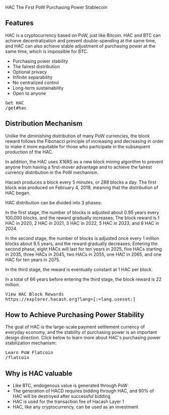 HAC
The First PoW Purchasing Power Stablecoin



## Features

HAC is a cryptocurrency based on PoW, just like Bitcoin.  HAC and BTC can achieve decentralization and prevent double-spending at the same time, and HAC can also achieve stable adjustment of purchasing power at the same time, which is impossible for BTC.

- Purchasing power stability
- The fairest distribution  
- Optional privacy
- Infinite separability
- No centralized control
- Long-term sustainability
- Open to anyone
  
<pre class="links">
Get HAC
/get#hac
</pre>

## Distribution Mechanism

Unlike the diminishing distribution of many PoW currencies, the block reward follows the Fibonacci principle of increasing and decreasing in order to make it more equitable for those who participate in the subsequent production of the HAC.

In addition, the HAC uses X16RS as a new block mining algorithm to prevent anyone from having a first-mover advantage and to achieve the fairest currency distribution in the PoW mechanism.

Hacash produces a block every 5 minutes, or 288 blocks a day. The first block was produced on February 4, 2019, meaning that the distribution of HAC began.

HAC distribution can be divided into 3 phases:

In the first stage, the number of blocks is adjusted about 0.95 years every 100,000 blocks, and the reward gradually increases; The block reward is 1 HAC in 2020, 2 HAC in 2021, 3 HAC in 2022, 5 HAC in 2023, and 8 HAC in 2024.

In the second stage, the number of blocks is adjusted once every 1 million blocks about 9.5 years, and the reward gradually decreases; Entering the second phase, eight HACs will last for ten years in 2025, five HACs starting in 2035, three HACs in 2045, two HACs in 2055, one HAC in 2065, and one HAC for ten years in 2075.

In the third stage, the reward is eventually constant at 1 HAC per block.

In a total of 66 years before entering the third stage, the block reward is 22 million.
  
<pre class="links">
View HAC Block Rewards
https://explorer.hacash.org?lang=[:=lang.useset:]
</pre>



## How to Achieve Purchasing Power Stability

The goal of HAC is the large-scale payment settlement currency of everyday economy, and the stability of purchasing power is an important design direction. Click below to learn more about HAC's purchasing power stabilization mechanism:

<pre class="links">
Learn PoW Flatcoin
/flatcoin
</pre>



## Why is HAC valuable

- Like BTC, endogenous value is generated through PoW
- The generation of HACD requires bidding through HAC, and 90% of HAC will be destroyed after successful bidding
- HAC is used for the transaction fee of Hacash Layer 1
- HAC, like any cryptocurrency, can be used as an investment



